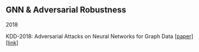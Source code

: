 ## GNN & Adversarial Robustness

2018

KDD-2018: Adversarial Attacks on Neural Networks for Graph Data [[paper]](./papers/1805.07984.pdf) [[link]](https://arxiv.org/pdf/1805.07984.pdf)
